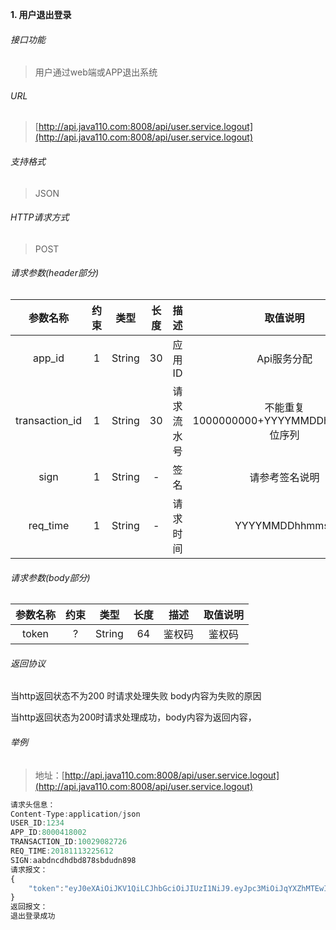 

**1\. 用户退出登录**
###### 接口功能
> 用户通过web端或APP退出系统

###### URL
> [http://api.java110.com:8008/api/user.service.logout](http://api.java110.com:8008/api/user.service.logout)

###### 支持格式
> JSON

###### HTTP请求方式
> POST

###### 请求参数(header部分)
|参数名称|约束|类型|长度|描述|取值说明|
| :-: | :-: | :-: | :-: | :-: | :-:|
|app_id|1|String|30|应用ID|Api服务分配                      |
|transaction_id|1|String|30|请求流水号|不能重复 1000000000+YYYYMMDDhhmmss+6位序列 |
|sign|1|String|-|签名|请参考签名说明|
|req_time|1|String|-|请求时间|YYYYMMDDhhmmss|

###### 请求参数(body部分)
|参数名称|约束|类型|长度|描述|取值说明|
| :-: | :-: | :-: | :-: | :-: | :-: |
|token|?|String|64|鉴权码|鉴权码|

###### 返回协议

当http返回状态不为200 时请求处理失败 body内容为失败的原因

当http返回状态为200时请求处理成功，body内容为返回内容，




###### 举例
> 地址：[http://api.java110.com:8008/api/user.service.logout](http://api.java110.com:8008/api/user.service.logout)

``` javascript
请求头信息：
Content-Type:application/json
USER_ID:1234
APP_ID:8000418002
TRANSACTION_ID:10029082726
REQ_TIME:20181113225612
SIGN:aabdncdhdbd878sbdudn898
请求报文：
{
	"token":"eyJ0eXAiOiJKV1QiLCJhbGciOiJIUzI1NiJ9.eyJpc3MiOiJqYXZhMTEwIiwianRpIjoiYWQ0ZjRjODUyZjI4NGY0Yjk4ODQzZDE3MmI4MmNmYTYifQ.p0KrdYX3-bifZ036WYCoyFQjoAo5_7bY1NXTwwOHPuk"
}
返回报文：
退出登录成功
```
